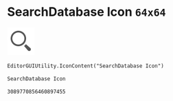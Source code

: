 # SearchDatabase Icon `64x64`
<img src="/img/SearchDatabase%20Icon.png" width=64 height=64>

``` CSharp
EditorGUIUtility.IconContent("SearchDatabase Icon")
```
```
SearchDatabase Icon
```
```
3089770856460897455
```
